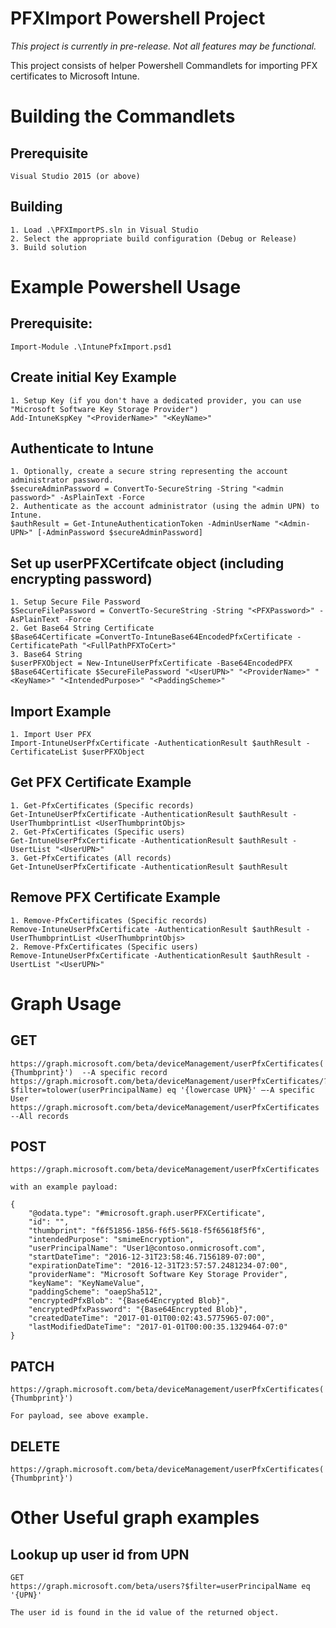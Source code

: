 # PFXImport Powershell Project

*This project is currently in pre-release. Not all features may be functional.*

This project consists of helper Powershell Commandlets for importing PFX certificates to Microsoft Intune.

# Building the Commandlets
## Prerequisite
	Visual Studio 2015 (or above)
## Building
	1. Load .\PFXImportPS.sln in Visual Studio
	2. Select the appropriate build configuration (Debug or Release)
	3. Build solution

# Example Powershell Usage

## Prerequisite:
	Import-Module .\IntunePfxImport.psd1

## Create initial Key Example

	1. Setup Key (if you don't have a dedicated provider, you can use "Microsoft Software Key Storage Provider")
	Add-IntuneKspKey "<ProviderName>" "<KeyName>"
	
## Authenticate to Intune
    1. Optionally, create a secure string representing the account administrator password.
    $secureAdminPassword = ConvertTo-SecureString -String "<admin password>" -AsPlainText -Force
    2. Authenticate as the account administrator (using the admin UPN) to Intune.
    $authResult = Get-IntuneAuthenticationToken -AdminUserName "<Admin-UPN>" [-AdminPassword $secureAdminPassword]

## Set up userPFXCertifcate object (including encrypting password)

	1. Setup Secure File Password
	$SecureFilePassword = ConvertTo-SecureString -String "<PFXPassword>" -AsPlainText -Force
	2. Get Base64 String Certificate
	$Base64Certificate =ConvertTo-IntuneBase64EncodedPfxCertificate -CertificatePath "<FullPathPFXToCert>"
	3. Base64 String
	$userPFXObject = New-IntuneUserPfxCertificate -Base64EncodedPFX $Base64Certificate $SecureFilePassword "<UserUPN>" "<ProviderName>" "<KeyName>" "<IntendedPurpose>" "<PaddingScheme>"
	

## Import Example

	1. Import User PFX
	Import-IntuneUserPfxCertificate -AuthenticationResult $authResult -CertificateList $userPFXObject
	
## Get PFX Certificate Example

	1. Get-PfxCertificates (Specific records)
	Get-IntuneUserPfxCertificate -AuthenticationResult $authResult -UserThumbprintList <UserThumbprintObjs>
	2. Get-PfxCertificates (Specific users)
	Get-IntuneUserPfxCertificate -AuthenticationResult $authResult -UsertList "<UserUPN>"
	3. Get-PfxCertificates (All records)
	Get-IntuneUserPfxCertificate -AuthenticationResult $authResult


## Remove PFX Certificate Example

	1. Remove-PfxCertificates (Specific records)
	Remove-IntuneUserPfxCertificate -AuthenticationResult $authResult -UserThumbprintList <UserThumbprintObjs>
	2. Remove-PfxCertificates (Specific users)
	Remove-IntuneUserPfxCertificate -AuthenticationResult $authResult -UsertList "<UserUPN>"



# Graph Usage

## GET
	https://graph.microsoft.com/beta/deviceManagement/userPfxCertificates('{Userid}-{Thumbprint}')  --A specific record
	https://graph.microsoft.com/beta/deviceManagement/userPfxCertificates/?$filter=tolower(userPrincipalName) eq '{lowercase UPN}' –-A specific User
	https://graph.microsoft.com/beta/deviceManagement/userPfxCertificates --All records

## POST
	https://graph.microsoft.com/beta/deviceManagement/userPfxCertificates
 
	with an example payload:
 
	{
		"@odata.type": "#microsoft.graph.userPFXCertificate",
		"id": "",
		"thumbprint": "f6f51856-1856-f6f5-5618-f5f65618f5f6",
		"intendedPurpose": "smimeEncryption",
		"userPrincipalName": "User1@contoso.onmicrosoft.com",
		"startDateTime": "2016-12-31T23:58:46.7156189-07:00",
		"expirationDateTime": "2016-12-31T23:57:57.2481234-07:00",
		"providerName": "Microsoft Software Key Storage Provider",
		"keyName": "KeyNameValue",
		"paddingScheme": "oaepSha512",
		"encryptedPfxBlob": "{Base64Encrypted Blob}",
		"encryptedPfxPassword": "{Base64Encrypted Blob}",
		"createdDateTime": "2017-01-01T00:02:43.5775965-07:00",
		"lastModifiedDateTime": "2017-01-01T00:00:35.1329464-07:0"
	}

## PATCH
	https://graph.microsoft.com/beta/deviceManagement/userPfxCertificates('{UserId}-{Thumbprint}')

	For payload, see above example.

## DELETE
	https://graph.microsoft.com/beta/deviceManagement/userPfxCertificates('{UserId}-{Thumbprint}')


# Other Useful graph examples

## Lookup up user id from UPN
	GET
	https://graph.microsoft.com/beta/users?$filter=userPrincipalName eq '{UPN}'

	The user id is found in the id value of the returned object.
